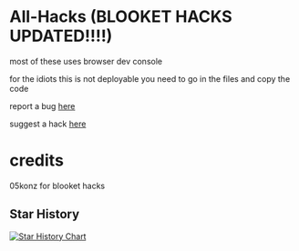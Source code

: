 # All-Hacks (BLOOKET HACKS UPDATED!!!!)

most of these uses browser dev console

for the idiots this is not deployable you need to go in the files and copy the code

report a bug  [here](https://github.com/playstation452/All-Hacks/milestone/1)

suggest a hack  [here](https://github.com/playstation452/All-Hacks/milestone/2)

# credits

05konz for blooket hacks

## Star History

<a href="https://star-history.com/#playstation452/All-Hacks&Date">
  <picture>
    <source media="(prefers-color-scheme: dark)" srcset="https://api.star-history.com/svg?repos=playstation452/All-Hacks&type=Date&theme=dark" />
    <source media="(prefers-color-scheme: light)" srcset="https://api.star-history.com/svg?repos=playstation452/All-Hacks&type=Date" />
    <img alt="Star History Chart" src="https://api.star-history.com/svg?repos=playstation452/All-Hacks&type=Date" />
  </picture>
</a>



